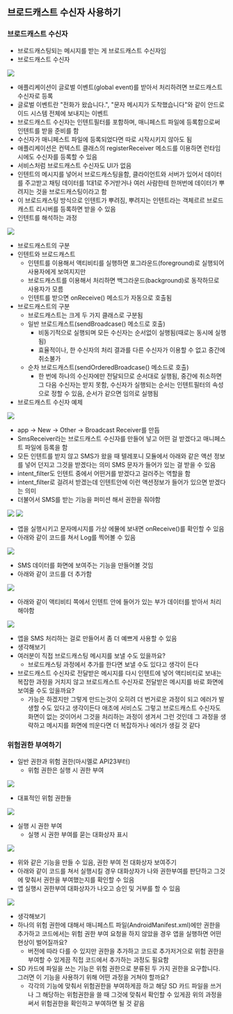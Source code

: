 ## 브로드캐스트 수신자 사용하기
### 브로드캐스트 수신자
- 브로드캐스팅되는 메시지를 받는 게 브로드캐스트 수신자임
- 브로드캐스트 수신자
<img src="https://user-images.githubusercontent.com/32586985/89489622-e05e9900-d7e5-11ea-987b-284d5a89e0a2.PNG">

- 애플리케이션이 글로벌 이벤트(global event)를 받아서 처리하려면 브로드캐스트 수신자로 등록
- 글로벌 이벤트란 "전화가 왔습니다.", "문자 메시지가 도착했습니다"와 같이 안드로이드 시스템 전체에 보내지는 이벤트
- 브로드캐스트 수신자는 인텐트필터를 포함하며, 매니페스트 파일에 등록함으로써 인텐트를 받을 준비를 함
- 수신자가 매니페스트 파일에 등록되었다면 따로 시작시키지 않아도 됨
- 애플리케이션은 컨텍스트 클래스의 registerReceiver 메소드를 이용하면 런타임 시에도 수신자를 등록할 수 있음
- 서비스처럼 브로드캐스트 수신자도 UI가 없음
- 인텐트의 메시지를 넣어서 브로드캐스팅을함, 클라이언트와 서버가 있어서 데이터를 주고받고 채팅 데이터를 1대1로 주거받거나 여러 사람한테 한꺼번에 데이터가 뿌려지는 것을 브로드캐스팅이라고 함
- 이 브로드캐스팅 방식으로 인텐트가 뿌려짐, 뿌려지는 인텐트라는 객체르르 브로드캐스트 리시버를 등록하면 받을 수 있음 
- 인텐트를 해석하는 과정
<img src="https://user-images.githubusercontent.com/32586985/89489682-fec49480-d7e5-11ea-9743-046b111fc285.PNG">

- 브로드캐스트의 구분
- 인텐트와 브로드캐스트
	- 인텐트를 이용해서 액티비티를 실행하면 포그라운드(foreground)로 실행되어 사용자에게 보여지지만
	- 브로드캐스트를 이용해서 처리하면 백그라운드(background)로 동작하므로 사용자가 모름
	- 인텐트를 받으면 onReceive() 메소드가 자동으로 호출됨
- 브로드캐스트의 구분
	- 브로드캐스트는 크게 두 가지 클래스로 구분됨
	- 일반 브로드캐스트(sendBroadcase() 메소드로 호출)
		- 비동기적으로 실행되며 모든 수신자는 순서없이 실행됨(때로는 동시에 실행됨)
		- 효율적이나, 한 수신자의 처리 결과를 다른 수신자가 이용할 수 없고 중간에 취소불가
	- 순차 브로드캐스트(sendOrderedBroadcase() 메소드로 호출)
		- 한 번에 하나의 수신자에만 전달되므로 순서대로 실행됨, 중간에 취소하면 그 다음 수신자는 받지 못함, 수신자가 실행되는 순서는 인텐트필터의 속성으로 정할 수 있음, 순서가 같으면 임의로 실행됨
- 브로드캐스트 수신자 예제
<img src="https://user-images.githubusercontent.com/32586985/89489748-26b3f800-d7e6-11ea-87fd-4ef6b07050ab.PNG">

- app → New → Other → Broadcast Receiver를 만듬
- SmsReceiver라는 브로드캐스트 수신자를 만들어 넣고 어떤 걸 받겠다고 매니페스트 파일에 등록을 함
- 모든 인텐트를 받지 않고 SMS가 왔을 때 텔레포니 모듈에서 아래와 같은 액션 정보를 넣어 던지고 그것을 받겠다는 의미 SMS 문자가 들어가 있는 걸 받을 수 있음
- intent_filter도 인텐트 중에서 어떤거를 받겠다고 걸러주는 역할을 함
- intent_filter로 걸려서 받겠는데 인텐트안에 이런 액션정보가 들어가 있으면 받겠다는 의미
- 더불어서 SMS를 받는 기능을 퍼미션 해서 권한을 줘야함
<img src="https://user-images.githubusercontent.com/32586985/89489786-3d5a4f00-d7e6-11ea-9d4f-27cc9d9b4920.PNG">
<img src="https://user-images.githubusercontent.com/32586985/89489792-40edd600-d7e6-11ea-8045-7d18d8f0db37.PNG">

- 앱을 실행시키고 문자메시지를 가상 에뮬에 보내면 onReceive()를 확인할 수 있음
- 아래와 같이 코드를 쳐서 Log를 찍어볼 수 있음
<img src="https://user-images.githubusercontent.com/32586985/89489852-5b27b400-d7e6-11ea-9d17-404efe3dd94b.PNG">

- SMS 데이터를 화면에 보여주는 기능을 만들어볼 것임
- 아래와 같이 코드를 더 추가함
<img src="https://user-images.githubusercontent.com/32586985/89489885-6b3f9380-d7e6-11ea-927b-f956a242bc4d.PNG">

- 아래와 같이 액티비티 쪽에서 인텐트 안에 들어가 있는 부가 데이터를 받아서 처리해야함
<img src="https://user-images.githubusercontent.com/32586985/89489904-772b5580-d7e6-11ea-8adf-526b95a5d590.PNG">

- 앱을 SMS 처리하는 걸로 만들어서 좀 더 예쁘게 사용할 수 있음
- 생각해보기
- 여러분이 직접 브로드캐스팅 메시지를 보낼 수도 있을까요?
	- 브로드캐스팅 과정에서 추가를 한다면 보낼 수도 있다고 생각이 든다
- 브로드캐스트 수신자로 전달받은 메시지를 다시 인텐트에 넣어 액티비티로 보내는 복잡한 과정을 거치지 않고 브로드캐스트 수신자로 전달받은 메시지를 바로 화면에 보여줄 수도 있을까요?
	- 가능은 하겠지만 그렇게 만드는것이 오히려 더 번거로운 과정이 되고 에러가 발생할 수도 있다고 생각이든다 애초에 서비스도 그렇고 브로드캐스트 수신자도 화면이 없는 것이어서 그것을 처리하는 과정이 생겨서 그런 것인데 그 과정을 생략하고 메시지를 화면에 띄운다면 더 복잡하거나 에러가 생길 것 같다

### 위험권한 부여하기
- 일반 권한과 위험 권한(마시멜로 API23부터)
	- 위험 권한은 실행 시 권한 부여
<img src="https://user-images.githubusercontent.com/32586985/89489965-9d50f580-d7e6-11ea-91d1-e13f0b42105e.PNG">

- 대표적인 위험 권한들
<img src="https://user-images.githubusercontent.com/32586985/89489986-a8a42100-d7e6-11ea-8696-141eebcaa874.PNG">

- 실행 시 권한 부여
	- 실행 시 권한 부여를 묻는 대화상자 표시
<img src="https://user-images.githubusercontent.com/32586985/89490007-b8236a00-d7e6-11ea-979b-077973fcb95c.PNG">

- 위와 같은 기능을 만들 수 있음, 권한 부여 전 대화상자 보여주기
- 아래와 같이 코드를 쳐서 실행시킬 경우 대화상자가 나와 권한부여를 판단하고 그것에 맞춰서 권한을 부여했는지를 확인할 수 있음
- 앱 실행시 권한부여 대화상자가 나오고 승인 및 거부를 할 수 있음
<img src="https://user-images.githubusercontent.com/32586985/89490043-ca9da380-d7e6-11ea-98ba-36f2da82e7fb.PNG">

- 생각해보기
- 하나의 위험 권한에 대해서 매니페스트 파일(AndroidManifest.xml)에만 권한을 추가하고 코드에서는 위험 권한 부여 요청을 하지 않았을 경우 앱을 실행하면 어떤 현상이 벌어질까요?
	- 버전에 따라 다를 수 있지만 권한을 추가하고 코드로 추가저거으로 위험 권한을 부여할 수 있게끔 직접 코드에서 추가하는 과정도 필요함
- SD 카드에 파일을 쓰는 기능은 위험 권한으로 분류된 두 가지 권한을 요구합니다. 그러면 이 기능을 사용하기 위해 어떤 과정을 거쳐야 할까요?
	- 각각의 기능에 맞춰서 위험권한을 부여하게끔 하고 해당 SD 카드 파일을 쓰거나 그 해당하는 위험권한을 쓸 때 그것에 맞춰서 확인할 수 있게끔 위의 과정을 써서 위험권한을 확인하고 부여하면 될 것 같음
